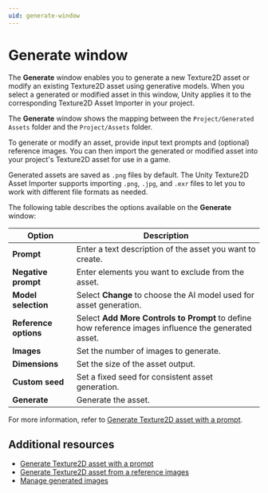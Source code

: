 ```yaml
---
uid: generate-window
---
```


# Generate window

The **Generate** window enables you to generate a new Texture2D asset or modify an existing Texture2D asset using generative models. When you select a generated or modified asset in this window, Unity applies it to the corresponding Texture2D Asset Importer in your project. 

The **Generate** window shows the mapping between the `Project/Generated Assets` folder and the `Project/Assets` folder.

To generate or modify an asset, provide input text prompts and (optional) reference images. You can then import the generated or modified asset into your project's Texture2D asset for use in a game.

Generated assets are saved as `.png` files by default. The Unity Texture2D Asset Importer supports importing `.png`, `.jpg`, and `.exr` files to let you to work with different file formats as needed.

The following table describes the options available on the **Generate** window:

| Option | Description |
| ------ | ----------- |
| **Prompt** | Enter a text description of the asset you want to create. |
| **Negative prompt** | Enter elements you want to exclude from the asset. |
| **Model selection** | Select **Change** to choose the AI model used for asset generation. |
| **Reference options** | Select **Add More Controls to Prompt** to define how reference images influence the generated asset. |
| **Images** | Set the number of images to generate. |
| **Dimensions** | Set the size of the asset output. |
| **Custom seed** | Set a fixed seed for consistent asset generation. |
| **Generate** | Generate the asset. |

For more information, refer to [Generate Texture2D asset with a prompt](xref:generate-textured).

## Additional resources

* [Generate Texture2D asset with a prompt](xref:generate-texture2d)
* [Generate Texture2D asset from a reference images](xref:reference)
* [Manage generated images](xref:manage)